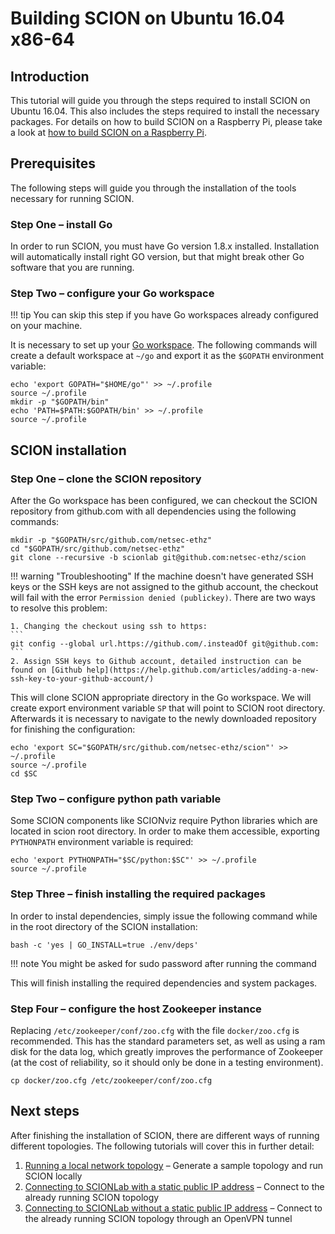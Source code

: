 # Building SCION on Ubuntu 16.04 x86-64


## Introduction

This tutorial will guide you through the steps required to install SCION on Ubuntu 16.04. This also includes the steps required to install the necessary packages. For details on how to build SCION on a Raspberry Pi, please take a look at [how to build SCION on a Raspberry Pi](rpi_ubuntu.md).

## Prerequisites

The following steps will guide you through the installation of the tools necessary for running SCION.

### Step One &ndash; install Go

In order to run SCION, you must have Go version 1.8.x installed. Installation will automatically install right GO version, but that might break other Go software that you are running.

### Step Two &ndash; configure your Go workspace

!!! tip
    You can skip this step if you have Go workspaces already configured on your machine.

It is necessary to set up your [Go workspace](https://golang.org/doc/code.html#GOPATH "Go workspace"). The following commands will create a default workspace at `~/go` and export it as the `$GOPATH` environment variable:

```shell
echo 'export GOPATH="$HOME/go"' >> ~/.profile
source ~/.profile
mkdir -p "$GOPATH/bin"
echo 'PATH=$PATH:$GOPATH/bin' >> ~/.profile
source ~/.profile
```

## SCION installation

### Step One &ndash; clone the SCION repository

After the Go workspace has been configured, we can checkout the SCION repository from github.com with all dependencies using the following commands:

```shell
mkdir -p "$GOPATH/src/github.com/netsec-ethz"
cd "$GOPATH/src/github.com/netsec-ethz"
git clone --recursive -b scionlab git@github.com:netsec-ethz/scion
```

!!! warning "Troubleshooting"
    If the machine doesn't have generated SSH keys or the SSH keys are not assigned to the github account, the checkout will fail with the error `Permission denied (publickey)`. There are two ways to resolve this problem:

    1. Changing the checkout using ssh to https:
    ```
    git config --global url.https://github.com/.insteadOf git@github.com:
    ```
    2. Assign SSH keys to Github account, detailed instruction can be found on [Github help](https://help.github.com/articles/adding-a-new-ssh-key-to-your-github-account/)

This will clone SCION appropriate directory in the Go workspace. We will create export environment variable `SP` that will point to SCION root directory. Afterwards it is necessary to navigate to the newly downloaded repository for finishing the configuration:

```shell
echo 'export SC="$GOPATH/src/github.com/netsec-ethz/scion"' >> ~/.profile
source ~/.profile
cd $SC
```

### Step Two &ndash; configure python path variable

Some SCION components like SCIONviz require Python libraries which are located in scion root directory. In order to make them accessible, exporting `PYTHONPATH` environment variable is required:

```shell
echo 'export PYTHONPATH="$SC/python:$SC"' >> ~/.profile
source ~/.profile
```

### Step Three &ndash; finish installing the required packages

In order to instal dependencies, simply issue the following command while in the root directory of the SCION installation:

```shell
bash -c 'yes | GO_INSTALL=true ./env/deps'
```

!!! note
    You might be asked for sudo password after running the command

This will finish installing the required dependencies and system packages.

### Step Four &ndash; configure the host Zookeeper instance

Replacing `/etc/zookeeper/conf/zoo.cfg` with the file `docker/zoo.cfg` is recommended. This has the standard parameters set, as well as using a ram disk for the data log, which greatly improves the performance of Zookeeper (at the cost of reliability, so it should only be done in a testing environment).

```shell
cp docker/zoo.cfg /etc/zookeeper/conf/zoo.cfg
```

## Next steps

After finishing the installation of SCION, there are different ways of running different topologies. The following tutorials will cover this in further detail:

1. [Running a local network topology](/general_scion_configuration/local_top) &ndash; Generate a sample topology and run SCION locally
2. [Connecting to SCIONLab with a static public IP address](/general_scion_configuration/public_ip) &ndash; Connect to the already running SCION topology
2. [Connecting to SCIONLab without a static public IP address](/general_scion_configuration/vpn_setup) &ndash; Connect to the already running SCION topology through an OpenVPN tunnel
